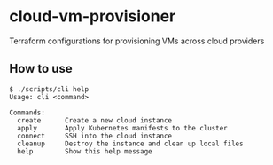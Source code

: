 # cloud-vm-provisioner
Terraform configurations for provisioning VMs across cloud providers

## How to use

```
$ ./scripts/cli help
Usage: cli <command>

Commands:
  create      Create a new cloud instance
  apply       Apply Kubernetes manifests to the cluster
  connect     SSH into the cloud instance
  cleanup     Destroy the instance and clean up local files
  help        Show this help message
```
